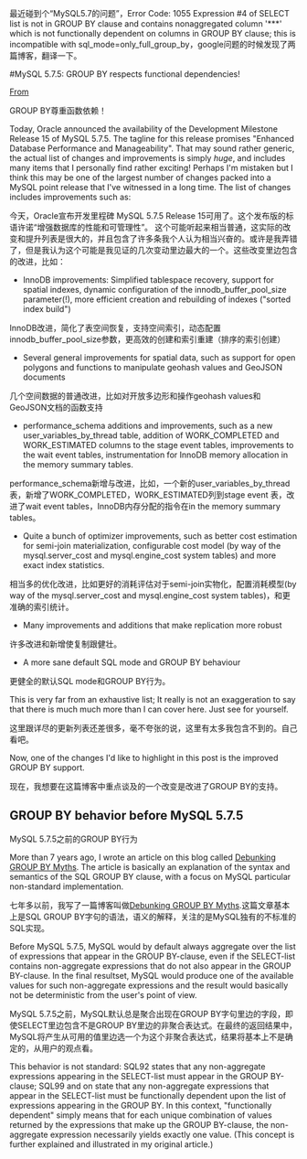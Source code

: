 最近碰到个“MySQL5.7的问题”，Error Code: 1055
Expression #4 of SELECT list is not in GROUP BY clause and contains nonaggregated column '***' which is not functionally dependent on columns in GROUP BY clause; this is incompatible with sql_mode=only_full_group_by，google问题的时候发现了两篇博客，翻译一下。

#MySQL 5.7.5: GROUP BY respects functional dependencies!

[From](http://rpbouman.blogspot.ae/2014/09/mysql-575-group-by-respects-functional.html) 

GROUP BY尊重函数依赖！

Today, Oracle announced the availability of the Development Milestone Release 15 of MySQL 5.7.5. The tagline for this release promises "Enhanced Database Performance and Manageability". That may sound rather generic, the actual list of changes and improvements is simply *huge*, and includes many items that I personally find rather exciting! Perhaps I'm mistaken but I think this may be one of the largest number of changes packed into a MySQL point release that I've witnessed in a long time. The list of changes includes improvements such as:

今天，Oracle宣布开发里程碑 MySQL 5.7.5 Release 15可用了。这个发布版的标语许诺“增强数据库的性能和可管理性”。 这个可能听起来相当普通，这实际的改变和提升列表是很大的，并且包含了许多条我个人认为相当兴奋的。或许是我弄错了，但是我认为这个可能是我见证的几次变动里边最大的一个。这些改变里边包含的改进，比如：

* InnoDB improvements: Simplified tablespace recovery, support for spatial indexes, dynamic configuration of the innodb_buffer_pool_size parameter(!), more efficient creation and rebuilding of indexes ("sorted index build")

InnoDB改进，简化了表空间恢复，支持空间索引，动态配置innodb_buffer_pool_size参数，更高效的创建和索引重建（排序的索引创建） 

* Several general improvements for spatial data, such as support for open polygons and functions to manipulate geohash values and GeoJSON documents  

几个空间数据的普通改进，比如对开放多边形和操作geohash values和GeoJSON文档的函数支持

* performance_schema additions and improvements, such as a new user_variables_by_thread table, addition of WORK_COMPLETED and WORK_ESTIMATED columns to the stage event tables, improvements to the wait event tables, instrumentation for InnoDB memory allocation in the memory summary tables. 

performance_schema新增与改进，比如，一个新的user_variables_by_thread表，新增了WORK_COMPLETED，WORK_ESTIMATED列到stage event 表，改进了wait event tables，InnoDB内存分配的指令在in the memory summary tables。

* Quite a bunch of optimizer improvements, such as better cost estimation for semi-join materialization, configurable cost model (by way of the mysql.server_cost and mysql.engine_cost system tables) and more exact index statistics.  

相当多的优化改进，比如更好的消耗评估对于semi-join实物化，配置消耗模型(by way of the mysql.server_cost and mysql.engine_cost system tables)，和更准确的索引统计。    

* Many improvements and additions that make replication more robust  

许多改进和新增使复制跟健壮。

* A more sane default SQL mode and GROUP BY behaviour  

更健全的默认SQL mode和GROUP BY行为。

This is very far from an exhaustive list; It really is not an exaggeration to say that there is much much more than I can cover here. Just see for yourself. 

这里跟详尽的更新列表还差很多，毫不夸张的说，这里有太多我包含不到的。自己看吧。  

Now, one of the changes I'd like to highlight in this post is the improved GROUP BY support. 

现在，我想要在这篇博客中重点谈及的一个改变是改进了GROUP BY的支持。  

## GROUP BY behavior before MySQL 5.7.5
MySQL 5.7.5之前的GROUP BY行为  

More than 7 years ago, I wrote an article on this blog called [Debunking GROUP BY Myths](http://rpbouman.blogspot.nl/2007/05/debunking-group-by-myths.html). The article is basically an explanation of the syntax and semantics of the SQL GROUP BY clause, with a focus on MySQL particular non-standard implementation.   

七年多以前，我写了一篇博客叫做[Debunking GROUP BY Myths](http://rpbouman.blogspot.nl/2007/05/debunking-group-by-myths.html).这篇文章基本上是SQL GROUP BY字句的语法，语义的解释，关注的是MySQL独有的不标准的SQL实现。  

Before MySQL 5.7.5, MySQL would by default always aggregate over the list of expressions that appear in the GROUP BY-clause, even if the SELECT-list contains non-aggregate expressions that do not also appear in the GROUP BY-clause. In the final resultset, MySQL would produce one of the available values for such non-aggregate expressions and the result would basically not be deterministic from the user's point of view.   

MySQL 5.7.5之前，MySQL默认总是聚合出现在GROUP BY字句里边的字段，即使SELECT里边包含不是GROUP BY里边的非聚合表达式。在最终的返回结果中，MySQL将产生从可用的值里边选一个为这个非聚合表达式，结果将基本上不是确定的，从用户的观点看。  

This behavior is not standard: SQL92 states that any non-aggregate expressions appearing in the SELECT-list must appear in the GROUP BY-clause; SQL99 and on state that any non-aggregate expressions that appear in the SELECT-list must be functionally dependent upon the list of expressions appearing in the GROUP BY. In this context, "functionally dependent" simply means that for each unique combination of values returned by the expressions that make up the GROUP BY-clause, the non-aggregate expression necessarily yields exactly one value. (This concept is further explained and illustrated in my original article.)   





